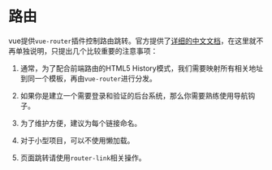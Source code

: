 # 路由

vue提供`vue-router`插件控制路由跳转。官方提供了[详细的中文文档](http://router.vuejs.org/zh-cn/index.html)，在这里就不再单独说明，只提出几个比较重要的注意事项：

1. 通常，为了配合前端路由的HTML5 History模式，我们需要映射所有相关地址到同一个模板，再由`vue-router`进行分发。
2. 如果你是建立一个需要登录和验证的后台系统，那么你需要熟练使用导航钩子。

3. 为了维护方便，建议为每个链接命名。

4. 对于小型项目，可以不使用懒加载。

5. 页面跳转请使用`router-link`相关操作。


